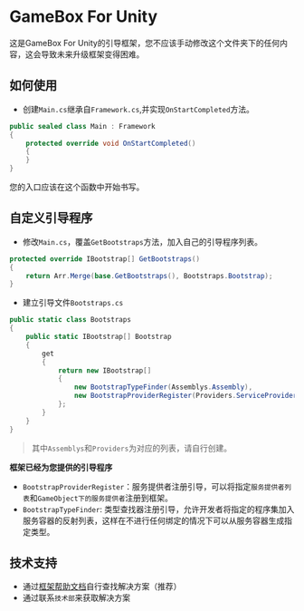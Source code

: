 
# GameBox For Unity

这是GameBox For Unity的引导框架，您不应该手动修改这个文件夹下的任何内容，这会导致未来升级框架变得困难。

## 如何使用

- 创建`Main.cs`继承自`Framework.cs`,并实现`OnStartCompleted`方法。

```csharp
public sealed class Main : Framework
{
    protected override void OnStartCompleted()
    {
    }
}
```

您的入口应该在这个函数中开始书写。

## 自定义引导程序

- 修改`Main.cs`，覆盖`GetBootstraps`方法，加入自己的引导程序列表。

```csharp
protected override IBootstrap[] GetBootstraps()
{
    return Arr.Merge(base.GetBootstraps(), Bootstraps.Bootstrap);
}
```

- 建立引导文件`Bootstraps.cs`

```csharp
public static class Bootstraps
{
    public static IBootstrap[] Bootstrap
    {
        get
        {
            return new IBootstrap[]
            {
                new BootstrapTypeFinder(Assemblys.Assembly),
                new BootstrapProviderRegister(Providers.ServiceProviders),
            };
        }
    }
}
```

> 其中`Assemblys`和`Providers`为对应的列表，请自行创建。

**框架已经为您提供的引导程序**

- `BootstrapProviderRegister`：服务提供者注册引导，可以将指定`服务提供者列表`和`GameObject下的服务提供者`注册到框架。
- `BootstrapTypeFinder`: 类型查找器注册引导，允许开发者将指定的程序集加入服务容器的反射列表，这样在不进行任何绑定的情况下可以从服务容器生成指定类型。

## 技术支持

* 通过[框架帮助文档](http://docs.ztgame.com/gamebox-core/v2/)自行查找解决方案（推荐）
* 通过联系`技术部`来获取解决方案